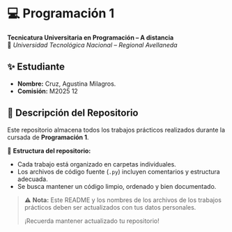 # 💻 Programación 1  
**Tecnicatura Universitaria en Programación – A distancia**  
📍 *Universidad Tecnológica Nacional – Regional Avellaneda*  

## ✨ Estudiante  
- **Nombre:** Cruz, Agustina Milagros.  
- **Comisión:** M2025 12 

## 📂 Descripción del Repositorio  
Este repositorio almacena todos los trabajos prácticos realizados durante la cursada de **Programación 1**.  

📌 **Estructura del repositorio:**  
- Cada trabajo está organizado en carpetas individuales.  
- Los archivos de código fuente (`.py`) incluyen comentarios y estructura adecuada.  
- Se busca mantener un código limpio, ordenado y bien documentado.  

> ⚠️ **Nota:** Este README y los nombres de los archivos de los trabajos prácticos deben ser actualizados con tus datos personales.
> 
> ¡Recuerda mantener actualizado tu repositorio!

